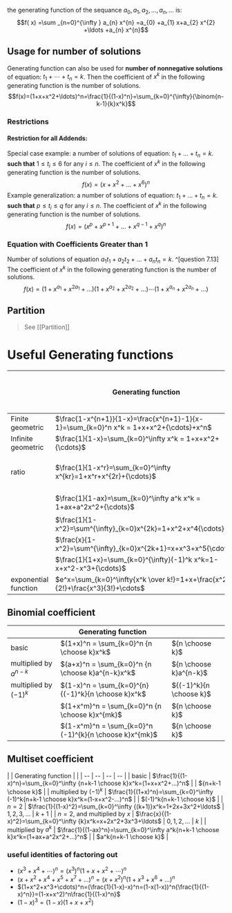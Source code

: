 the generating function of the sequance  $a_{0} ,a_{1} ,a_{2} ,\dotsc ,a_{n} ,\dotsc$  is:
$$f( x) =\sum _{n=0}^{\infty } a_{n} x^{n} =a_{0} +a_{1} x+a_{2} x^{2} +\ldots +a_{n} x^{n}$$

## Usage for number of solutions

Generating function can also be used for **number of nonnegative solutions** of equation: $t_1+\cdots+t_n=k$. Then the coefficient of $x^k$ in the following generating function is the number of solutions.
$$f(x)=(1+x+x^2+\ldots)^n=\frac{1}{(1-x)^n}=\sum_{k=0}^{\infty}{\binom{n-k-1}{k}x^k}$$

### Restrictions

#### **Restriction for all Addends**: 
Special case example: a number of solutions of equation: $t_1+\ldots+t_n=k$. **such that** $1 \leq t_i \leq 6$ for any $i \le n$. 
The coefficient of $x^k$ in the following generating function is the number of solutions.
$$f(x)=(x+x^2+\ldots+x^6)^n$$
Example generalization: a number of solutions of equation: $t_1+\ldots+t_n=k$. **such that** $p \leq t_i \leq q$ for any $i \le n$. 
The coefficient of $x^k$ in the following generating function is the number of solutions.
$$f(x)=(x^p+x^{p+1}+\ldots+x^{q-1}+x^q )^n$$

### Equation with Coefficients Greater than 1
Number of solutions of equation $a_1 t_1+a_2 t_2+ \ldots + a_n t_n = k$. ^[question 7.13]
The coefficient of $x^k$ in the following generating function is the number of solutions.
$$f(x)=(1+x^{a_1}+x^{2a_1}+\ldots)(1+x^{a_2}+x^{2a_2}+\ldots)\cdots(1+x^{a_n}+x^{2a_n}+\ldots)$$
## Partition
> See [[Partition]]

# Useful Generating functions

|                      | Generating function                                                            | Sequence $c_0,c_1,c_2,\ldots,c_k,\ldots$ |                                      |
| -------------------- | ------------------------------------------------------------------------------ | ---------------------------------------- | ------------------------------------ |
| Finite geometric     | $\frac{1-x^{n+1}}{1-x}=\frac{x^{n+1}-1}{x-1}=\sum_{k=0}^n x^k = 1+x+x^2+{\cdots}+x^n$                | $1,1,1,1,...,n$                          |                                      |
| Infinite geometric   | $\frac{1}{1-x}=\sum_{k=0}^\infty x^k = 1+x+x^2+{\cdots}$                       | $1,1,1,1,...$                            |                                      |
| ratio                | $\frac{1}{1-x^r}=\sum_{k=0}^\infty x^{kr}=1+x^r+x^{2r}+{\cdots}$               |                                          | $c_k=1$ if $r\vert k$ ;  otherwise 0 |
|                      | $\frac{1}{1-ax}=\sum_{k=0}^\infty a^k x^k = 1+ax+a^2x^2+{\cdots}$              | $a^0,a^1,a^2,a^3,...$                    | $a^k$                                |
|                      | $\frac{1}{1-x^2}=\sum^{\infty}_{k=0}x^{2k}=1+x^2+x^4{\cdots}$                  | $1,0,1,0,...$                            |                                      |
|                      | $\frac{x}{1-x^2}=\sum^{\infty}_{k=0}x^{2k+1}=x+x^3+x^5{\cdots}$                | $0,1,0,1,...$                            |                                      |
|                      | $\frac{1}{1+x}=\sum_{k=0}^{\infty}(-1)^k x^k=1-x+x^2-x^3+{\cdots}$             | $1,-1,1,-1,...$                          |                                      |
| exponential function | $e^x=\sum_{k=0}^\infty{x^k \over k!}=1+x+\frac{x^2}{2!}+\frac{x^3}{3!}+\cdots$ |                                          | $\frac{1}{k!}$                       |

## Binomial coefficient

|                         | Generating function                                |                         |
| ----------------------- | -------------------------------------------------- | ----------------------- |
| basic                   | $(1+x)^n = \sum_{k=0}^n {n \choose k}x^k$          | ${n \choose k}$         |
| multiplied by $a^{n-k}$ | $(a+x)^n = \sum_{k=0}^n {n \choose k}a^{n-k}x^k$   | ${n \choose k}a^{n-k}$  |
| multiplied by $(-1)^k$  | $(1-x)^n = \sum_{k=0}^{n}{(-1)^k}{n \choose k}x^k$ | ${(-1)^k}{n \choose k}$ |
|                    | $(1+x^m)^n = \sum_{k=0}^n {n \choose k}x^{mk}$          | ${n \choose k}$         |
|                    | $(1-x^m)^n = \sum_{k=0}^n (-1)^{k}{n \choose k}x^{mk}$          | ${n \choose k}$         |

## Multiset coefficient

| | Generating function | |
| -- | -- | -- | -- | 
| basic | $\frac{1}{(1-x)^n}=\sum_{k=0}^\infty {n+k-1 \choose k}x^k=(1+x+x^2+...)^n$ |                      | ${n+k-1 \choose k}$     |
|  multiplied by $(-1)^k$    | $\frac{1}{(1+x)^n}=\sum_{k=0}^\infty (-1)^k{n+k-1 \choose k}x^k=(1-x+x^2-...)^n$ |                      | $(-1)^k{n+k-1 \choose k}$     |
|  $n=2$                    | $\frac{1}{(1-x)^2}=\sum_{k=0}^\infty {(k+1)}x^k=1+2x+3x^2+\ldots$          | $1,2,3,\ldots$                           | $k+1$    |
|  $n=2$, and multiplied by $x$                    | $\frac{x}{(1-x)^2}=\sum_{k=0}^\infty {k}x^k=x+2x^2+3x^3+\ldots$          | $0,1,2,\ldots$                           | $k$    |
| multiplied by $a^k$  | $\frac{1}{(1-ax)^n}=\sum_{k=0}^\infty a^k{n+k-1 \choose k}x^k=(1+ax+a^2x^2+...)^n$ |                      | $a^k{n+k-1 \choose k}$     |


### useful identities of factoring out  
- $(x^3+x^4+\cdots)^n=(x^3)^n(1+x+x^2+\cdots)^n$
- $(x+x^2+x^4+x^5+x^7+\ldots)^n=(x+x^2)^n(1+x^3+x^6+\ldots)^n$
- $(1+x^2+x^3+\cdots)^n=(\frac{1}{1-x}-x)^n=(1-x(1-x))^n{\frac{1}{(1-x)^n}}=(1-x+x^2)^n\frac{1}{(1-x)^n}$
- $(1-x)^3=(1-x)(1+x+x^2)$

